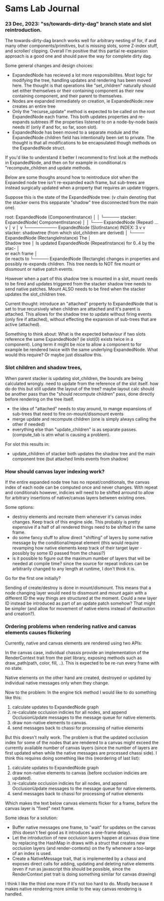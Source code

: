 # Sams Lab Journal

### 23 Dec, 2023: "ss/towards-dirty-dag" branch state and slot reintroduction.

The towards-dirty-dag branch works well for arbitrary nesting of for, if and
many other components/primitives, but is missing slots, some Z-index stuff, and scroller/
clipping. Overall I'm positive that this partial re-expansion approach is a
good one and should pave the way for complete dirty dag.

Some general changes and design choices:

 - ExpandedNode has recieved a lot more responsibilites. Most logic for
   modifying the tree, handling updates and rendering has been moved here.
	 The thought is that operations like "set_children" naturally should set either
	 themselves or their containing component as their new containing component, and
	 their parent to themselves.
 - Nodes are expanded immediately on creation, ie ExpandedNode::new creates an entire tree
 - Only the "recurse_update" method is expected to be called on the root ExpandedNode each
   frame. This both updates properties and re-expands subtrees iff the properties listened
	 to on a node-by-node basis needs it! (only if and for, so far, soon slot).
 - ExpandedNode has been moved to a separate module and the ExpandedNode
   children field has intentionally been set to private. The thought is
   that all modifications to be encapsulated though methods on the ExpandedNode struct.

If you'd like to understand it better I recommend to first look at the methods
in ExpandedNode, and then on for example in conditional.rs "recompute_children
and update methods.

Below are some thoughs around how to reintroduce slot when the Expanded node
tree isn't re-expanded each frame, but sub-trees are instead surgically
updated when a property that requires an update triggers.

Suppose this is the state of the ExpandedNode tree: (v chain denoting that the
stacker owns this sepparate "shadow" tree disconnected from the main one).

 root:  ExpandedNode (ComponentInstance)
 │
 │
 └───── stacker: ExpandedNode( ComponentInstance)
        │
        │
        └─── ExpandedNode (Repeat) ...
        v    │
        v    │
        v    └────────── ExpandedNode (SlotInstance) INDEX: 3
        v
        v
        stacker: shadowtree (from which slot_children are derived)
        │ 
        └──── ExpandedNode (RectangleInstance)
The           │        
Shadow tree   │
Is updated    ExpandedNode (RepeatInstance) for 0..4
by the stac-  │  
er each frame │   
(ie reacts to └───── ExpandedNode (Rectangle)
changes in
properties and possibly re-expands children.
This tree needs to NOT fire mount or dissmount
or native patch events.

However when a part of this shadow tree is mounted in a slot, mount needs to be
fired and updates triggered from the stacker shadow tree needs to send native
patches. Mount ALSO needs to be fired when the stacker updates the slot_children tree.

Current thought: introduce an "attached" property to ExpandedNode that is set
to true recursively when children are attached and it's parent is attached.
This allows for the shadow tree to update without firing events (only fire
if attached), without effecting the expansion of sub-trees that are active
(attached).

Something to think about: What is the expected behaviour if two slots reference
the same ExpandedNode? (ie slot(0) exists twice in a component). Long term it might
be nice to allow a component to for example be rendered twice with the same underlying
ExpandedNode. What would this require? Or maybe just dissallow this.


### Slot children and shadow trees,

When parent stacker is updating slot_children, the bounds are being
calculated wrongly. need to update from the reference of the slot
itself. how do do this but still update the layout of the tree?
maybe layout calc should be another pass than the "should recompute
children" pass, done directly before rendering on the tree itself.

- the idea of "attached" needs to stay around, to mange expansions of sub-trees
  that need to fire on-mount/dissmount events
- merge update and recompute children (one is simply always calling the other if needed)
- everything else than "update_children" is as separate passes. (compute_tab is atm what is causing a problem).

For slot this results in:
- update_children of stacker both updates the shadow tree and the main component
  tree (but attached limits events from shadow)

### How should canvas layer indexing work?

If the entire expanded node tree has no repeat/conditionals, the canvas index of
each node can be computed once and never changes. With repeat and conditionals
however, indicies will need to be shifted arround to allow for arbitrary
insertions of native/canvas layers between existing ones.

Some options:
- destroy elements and recreate them whenever it's canvas index changes. Keep
  track of this engine side. This probably is pretty expensive if a half of all
  rendered things need to be shifted in the same frame.
- do some fancy stuff to allow direct "shifting" of layers by some native
  message by the conditional/repeat element (this would require revamping how
  native elements keep track of their target layer - possibly by some ID passed
  from the chassi?)
- is it possible to figure out the maximum number of layers that will be needed
  at compile time? since the source for repeat indices can be arbitrarily
  changed to any length at runtime, I don't think it is.

Go for the first one initially?

Sending of create/destroy is done in mount/dismount. This means that a node
changing layer would need to dissmount and mount again with a different ID
the way things are structured at the moment. Could a new layer ID instead be
introduced as part of an update patch somehow? That might be simpler (and allow
for movement of native elems instead of destruction and creation?).

### Ordering problems when rendering native and canvas elements causes flickering

Currently, native and canvas elements are rendered using two APIs:

In the canvas case, individual chassis provide an implementation of the RenderContext
trait from the piet library, exposing methods such as draw_path(path, color,
fill, ..). This is expected to be re-run every frame with no state.

Native elements on the other hand are created, destroyed or updated
by individual native messages only when they change.

Now to the problem: In the engine tick method I would like to do something like
this:

1. calculate updates to ExpandedNode graph
2. re-calculate occlusion indicies for all nodes, and append OcclusionUpdate
   messages to the message queue for native elements.
3. draw non-native elements to canvas.
4. send messages back to chassi for processing of native elements

But this doesn't really work. The problem is that the updated occlusion index
for some of the nodes that are rendered to a canvas might exceed the currently
available number of canvas layers (since the number of layers are first updated
when while the native messages are processed chassi side). I think this requires
doing something like this (reordering of last list):


1. calculate updates to ExpandedNode graph
3. draw non-native elements to canvas (before occlusion indicies are updated).
2. re-calculate occlusion indicies for all nodes, and append OcclusionUpdate
   messages to the message queue for native elements.
4. send messages back to chassi for processing of native elements

Which makes the text below canvas elements flicker for a frame, before the
canvas layer is "fixed" next frame.

Some ideas for a solution:

- Buffer native messages one frame, to "wait" for  updates on the canvas (this
  doesn't feel good as it introduces a one-frame delay).
- Let the introduction of new occlusion layers happen at canvas draw time by
  replacing the HashMap<RenderContext> in draws with a struct that creates new occlusion
  layers (and render-contexts) on the fly whenever a too-large of an index is
  used.
- Create a NativeMessage trait, that is implemented by a chassi and exposes
  direct calls for adding, updating and deleting native elements (even if run
  as javascript this should be possible, since the RenderContext piet trait is
  doing something similar for canvas drawing)

I think I like the third one more if it's not too hard to do. Mostly because
it makes native rendering more similar to the way canvas rendering is handled.
